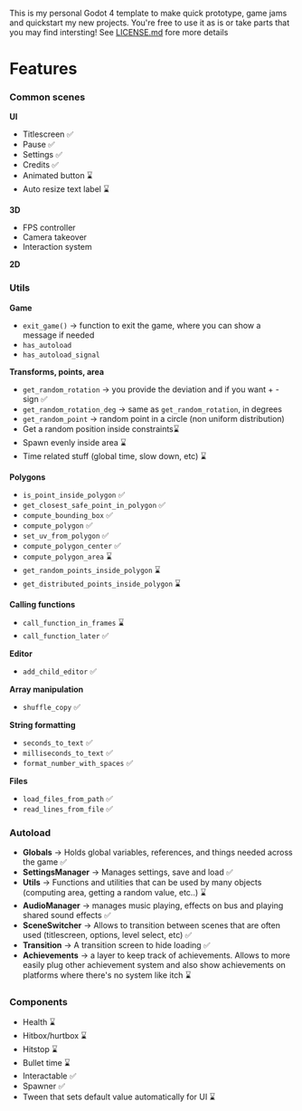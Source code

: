 This is my personal Godot 4 template to make quick prototype, game jams and quickstart my new projects. You're free to use it as is or take parts that you may find intersting! See [LICENSE.md]() fore more details

# Features

### Common scenes

**UI**
- Titlescreen ✅
- Pause ✅
- Settings ✅
- Credits ✅
- Animated button ⌛
- Auto resize text label ⌛

**3D**
- FPS controller
- Camera takeover
- Interaction system

**2D**

### **Utils**

**Game**
- `exit_game()` → function to exit the game, where you can show a message if needed
- `has_autoload`
- `has_autoload_signal`

**Transforms, points, area**
- `get_random_rotation` → you provide the deviation and if you want + - sign ✅
- `get_random_rotation_deg` → same as `get_random_rotation`, in degrees
- `get_random_point` → random point in a circle (non uniform distribution)
- Get a random position inside constraints⌛ 
- Spawn evenly inside area ⌛
- Time related stuff (global time, slow down, etc) ⌛

**Polygons**
- `is_point_inside_polygon` ✅ 
- `get_closest_safe_point_in_polygon` ✅
- `compute_bounding_box` ✅
- `compute_polygon` ✅
- `set_uv_from_polygon` ✅
- `compute_polygon_center` ✅
- `compute_polygon_area` ⌛
- `get_random_points_inside_polygon` ⌛
- `get_distributed_points_inside_polygon` ⌛

**Calling functions**
- `call_function_in_frames` ⌛
- `call_function_later` ✅

**Editor**
- `add_child_editor` ✅

**Array manipulation**
- `shuffle_copy` ✅

**String formatting**
- `seconds_to_text` ✅
- `milliseconds_to_text` ✅
- `format_number_with_spaces` ✅

**Files**
- `load_files_from_path` ✅
- `read_lines_from_file` ✅

### Autoload

- **Globals** → Holds global variables, references, and things needed across the game ✅
- **SettingsManager** → Manages settings, save and load ✅
- **Utils** → Functions and utilities that can be used by many objects (computing area, getting a random value, etc..) ⌛
- **AudioManager** → manages music playing, effects on bus and playing shared sound effects ✅
- **SceneSwitcher** → Allows to transition between scenes that are often used (titlescreen, options, level select, etc) ✅
- **Transition** → A transition screen to hide loading ✅
- **Achievements** → a layer to keep track of achievements. Allows to more easily plug other achievement system and also show achievements on platforms where there's no system like itch ⌛

### **Components**

- Health ⌛
- Hitbox/hurtbox ⌛
- Hitstop ⌛
- Bullet time ⌛
- Interactable ✅
- Spawner ✅
- Tween that sets default value automatically for UI ⌛ 